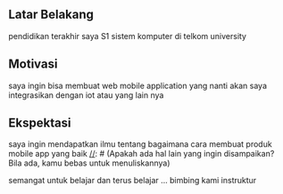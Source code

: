 [//]: # (Ceritakan sedikit tentang latar belakangmu seperti pendidikan terakhir atau pekerjaan sebelumnya)
## Latar Belakang

pendidikan terakhir saya S1 sistem komputer di telkom university 

[//]: # (Motivasi apa yang mendorongmu untuk ikut program coding bootcamp di Hacktiv8?)
## Motivasi

saya ingin bisa membuat web mobile application yang nanti akan saya integrasikan dengan iot atau yang lain nya

[//]: # (Beri tahu kami, apa yang ingin kamu dapatkan di Hacktiv8 dan apa yang ingin kamu capai setelah lulus dari sini?)
## Ekspektasi

saya ingin mendapatkan ilmu tentang bagaimana cara membuat produk mobile app yang baik 
[//]: # (Apakah ada hal lain yang ingin disampaikan? Bila ada, kamu bebas untuk menuliskannya)

semangat untuk belajar dan terus belajar ... bimbing kami instruktur 
